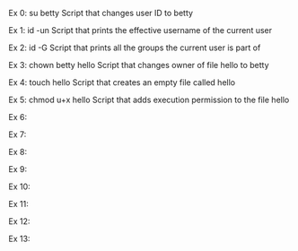 Ex 0: su betty Script that changes user ID to betty

Ex 1: id -un Script that prints the effective username of the current user

Ex 2: id -G Script that prints all the groups the current user is part of

Ex 3: chown betty hello Script that changes owner of file hello to betty

Ex 4: touch hello Script that creates an empty file called hello

Ex 5: chmod u+x hello Script that adds execution permission to the file hello

Ex 6:

Ex 7: 

Ex 8:

Ex 9: 

Ex 10: 

Ex 11: 

Ex 12: 

Ex 13: 
